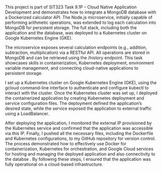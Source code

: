 This project is part of SIT323 Task 9.1P – Cloud Native Application Development and demonstrates how to integrate a MongoDB database with a Dockerized calculator API. The Node.js microservice, initially capable of performing arithmetic operations, was extended to log each calculation into MongoDB for persistent storage. The full stack, including both the application and the database, was deployed to a Kubernetes cluster on Google Kubernetes Engine (GKE).

The microservice exposes several calculation endpoints (e.g., addition, subtraction, multiplication) via a RESTful API. All operations are stored in MongoDB and can be retrieved using the /history endpoint. This task showcases skills in containerization, Kubernetes deployment, environment variable management, and connecting cloud-native applications to persistent storage.


 I set up a Kubernetes cluster on Google Kubernetes Engine (GKE), using the gcloud command-line interface to authenticate and configure kubectl to interact with the cluster. Once the Kubernetes cluster was set up, I deployed the containerized application by creating Kubernetes deployment and service configuration files. The deployment defined the application’s desired state, while the service exposed the application to external traffic using a LoadBalancer.

After deploying the application, I monitored the external IP provisioned by the Kubernetes service and confirmed that the application was accessible via this IP. Finally, I pushed all the necessary files, including the Dockerfile and Kubernetes configurations, to my GitHub repository  for version control. The process demonstrated how to effectively use Docker for containerization, Kubernetes for orchestration, and Google Cloud services for hosting and managing the deployed application and also connectivity to the databse . By following these steps, I ensured that the application was fully operational on a cloud-based infrastructure.
